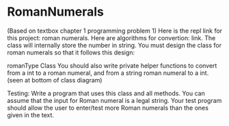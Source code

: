 # RomanNumerals
(Based on textbox chapter 1 programming problem 1) Here is the repl link for this project: roman numerals. Here are algorithms for convertion: link. The class will internally store the number in string. You must design the class for roman numerals so that it follows this design:


romanType Class
You should also write private helper functions to convert from a int to a roman numeral, and from a string roman numeral to a int. (seen at bottom of class diagram)

Testing: Write a program that uses this class and all methods. You can assume that the input for Roman numeral is a legal string. Your test program should allow the user to enter/test more Roman numerals than the ones given in the text.
